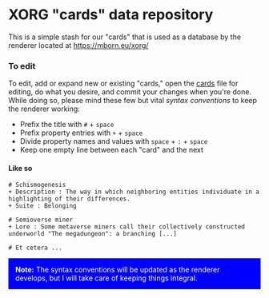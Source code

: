 # XORG "cards" data repository

This is a simple stash for our "cards" that is used as a database by the renderer located at https://mborn.eu/xorg/

### To edit
To edit, add or expand new or existing "cards," open the [cards](https://github.com/XORGanon/cards/edit/main/cards) file for editing, do what you desire, and commit your changes when you're done. While doing so, please mind these few but vital _syntax conventions_ to keep the renderer working:

* Prefix the title with `#` + `space`
* Prefix property entries with `+` + `space`
* Divide property names and values with `space` + `:` + `space`
* Keep one empty line between each "card" and the next

#### Like so
    # Schismogenesis
    + Description : The way in which neighboring entities individuate in a highlighting of their differences.
    + Suite : Belonging
    
    # Semioverse miner
    + Lore : Some metaverse miners call their collectively constructed underworld "The megadungeon": a branching [...]
            
    # Et cetera ...

<p style="padding: 1em; background-color: blue; color: white;"><b>Note:</b> The syntax conventions will be updated as the renderer develops, but I will take care of keeping things integral.</p>


